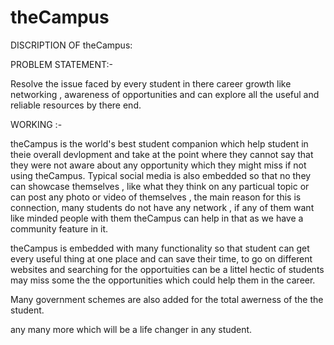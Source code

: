 # theCampus
DISCRIPTION OF theCampus:

PROBLEM STATEMENT:-

Resolve the issue faced by every student in there career growth
like networking , awareness of opportunities and can explore all 
the useful and reliable resources by there end.


WORKING :-

theCampus is the world's best student companion which help student in theie overall devlopment and take at the point where they cannot say that they
were not aware about any opportunity which they might miss if not using theCampus.
Typical social media is also embedded so that no they can showcase themselves , like what they think on any particual topic or can post any photo or
video of themselves ,
the main reason for this is connection, many students do not have any network , if any of them want like minded people with them theCampus can help in that
as we have a community feature in it.

theCampus is embedded with many functionality so that student can get every useful thing at one place and can save their time, to go on different websites 
and searching for the opportuities can be a littel hectic of students may miss some the the opportunities which could help them in the career.


Many government schemes are also added for the total awerness of the the student.

any many more which will be a life changer in any student.
